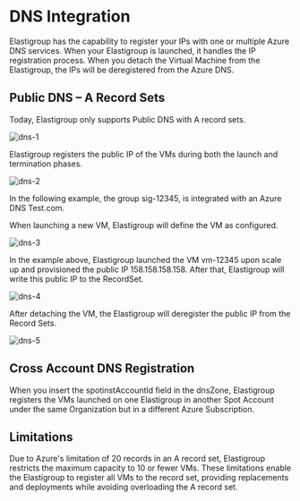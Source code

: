 # DNS Integration 

Elastigroup has the capability to register your IPs with one or multiple Azure DNS services. When your Elastigroup is launched, it handles the IP registration process. When you detach the Virtual Machine from the Elastigroup, the IPs will be deregistered from the Azure DNS. 

## Public DNS – A Record Sets 

Today, Elastigroup only supports Public DNS with A record sets.  

![dns-1](https://github.com/spotinst/help/assets/106514736/9d3d7d78-a576-41d4-acdf-ffd4da96e207)
  
Elastigroup registers the public IP of the VMs during both the launch and termination phases. 

![dns-2](https://github.com/spotinst/help/assets/106514736/e9544b40-6fff-418e-8da7-6f2f19c7b4d7)

In the following example, the group sig-12345, is integrated with an Azure DNS Test.com. 

When launching a new VM, Elastigroup will define the VM as configured. 

![dns-3](https://github.com/spotinst/help/assets/106514736/e94a620a-b0f2-456e-8e5b-12eb3a3ad159)

In the example above, Elastigroup launched the VM vm-12345 upon scale up and provisioned the public IP 158.158.158.158. After that, Elastigroup will write this public IP to the RecordSet. 

![dns-4](https://github.com/spotinst/help/assets/106514736/6eb429e0-7885-4a5c-9a90-78f118e8af20)

After detaching the VM, the Elastigroup will deregister the public IP from the Record Sets. 

![dns-5](https://github.com/spotinst/help/assets/106514736/405691f3-f18e-4667-8764-303b036ac114)

## Cross Account DNS Registration 

When you insert the spotinstAccountId field in the dnsZone, Elastigroup registers the VMs launched on one Elastigroup in another Spot Account under the same Organization but in a different Azure Subscription. 

## Limitations 

Due to Azure's limitation of 20 records in an A record set, Elastigroup restricts the maximum capacity to 10 or fewer VMs. These limitations enable the Elastigroup to register all VMs to the record set, providing replacements and deployments while avoiding overloading the A record set. 

 
